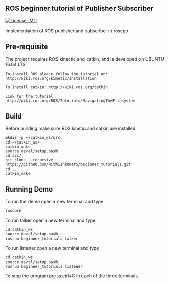 ## ROS beginner tutorial of Publisher Subscriber

[![License: MIT](https://img.shields.io/badge/License-MIT-yellow.svg)](https://opensource.org/licenses/MIT)

Implementation of ROS publisher and subscriber in roscpp


## Pre-requisite

The project requires ROS kinectic and catkin, and is developed on UBUNTU 16.04 LTS.
```
To install ROS please follow the tutorial on: http://wiki.ros.org/kinetic/Installation

To Install catkin: http://wiki.ros.org/catkin

Link for the tutorial: http://wiki.ros.org/ROS/Tutorials/NavigatingTheFilesystem
```

## Build

Before building make sure ROS kinetic and catkin are installed.
```
mkdir -p ~/catkin_ws/src
cd ~/catkin_ws/
catkin_make
source devel/setup.bash
cd src/
git clone --recursive https://github.com/NithishkumarS/beginner_tutorials.git 
cd ..
catkin_make
```

## Running Demo 

To run the demo open a new terminal and type
```
roscore
```
To run talker open a new terminal and type
```
cd catkin_ws
source devel/setup.bash
rosrun beginner_tutorials talker
```
To run listener open a new terminal and type
```
cd catkin_ws
source devel/setup.bash
rosrun beginner_tutorials listener
```
To stop the program press ctrl+C in each of the three terminals.


